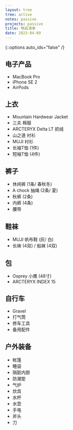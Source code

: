 ```yaml
---
layout: tree
tree: active
notes: passive
projects: passive
title: 物品清单
date: 2023-04-09
---
```



{::options auto_ids="false" /}


## 电子产品
* MacBook Pro
* iPhone SE 2
* AirPods

## 上衣
* Mountain Hardwear Jacket
* 三夫 棉服
* ARCTERYX Delta LT 抓绒
* 山之道 衬衫
* MUJI 衬衫
* 长袖T恤 (1件)
* 短袖T恤 (4件)

## 裤子
* 休闲裤 (1条/ 春秋冬)
* A chock 抽绳 (2条/ 夏)
* 秋裤 (2条)
* 内裤 (4条)
* 腰带

## 鞋袜
* MUJI 帆布鞋 (灰/ 白)
* 长袜 (4双) / 船袜 (4双)

## 包
* Osprey 小鹰 (48寸)
* ARCTERYX INDEX 15

## 自行车
* Gravel
* 打气筒
* 修车工具
* 备用配件

## 户外装备
* 帐篷
* 睡袋
* 隔脏内胆
* 防潮垫
* 气炉
* 炊具
* 水杯
* 水壶
* 手电
* 斧头
* 刀


